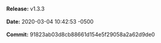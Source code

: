**Release:** 
v1.3.3
<br><br>**Date:** 
2020-03-04 10:42:53 -0500
<br><br>**Commit:** 
91823ab03d8cb88661d154e5f29058a2a62d9de0
